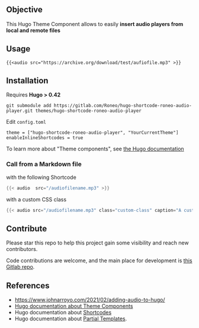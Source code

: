 

## Objective

This Hugo Theme Component allows to easily **insert audio players from local and remote files**


## Usage

```
{{<audio src="https://archive.org/download/test/aufiofile.mp3" >}}
```

## Installation

Requires **Hugo > 0.42**

    git submodule add https://gitlab.com/Roneo/hugo-shortcode-roneo-audio-player.git themes/hugo-shortcode-roneo-audio-player

Edit `config.toml`

    theme = ["hugo-shortcode-roneo-audio-player", "YourCurrentTheme"]
    enableInlineShortcodes = true

To learn more about "Theme components", see [the Hugo documentation](https://gohugo.io/hugo-modules/theme-components/)


### Call from a Markdown file

with the following Shortcode

```go
{{< audio  src="/audiofilename.mp3" >}}
```

with a custom CSS class

```go
{{< audio src="/audiofilename.mp3" class="custom-class" caption="A custom comment" >}}
```



## Contribute

Please star this repo to help this project gain some visibility and reach new contributors.

Code contributions are welcome, and the main place for development is [this Gitlab repo](https://gitlab.com/Roneo/hugo-shortcode-roneo-audio-player).

## References

- https://www.johnarroyo.com/2021/02/adding-audio-to-hugo/
- [Hugo documentation about Theme Components](https://gohugo.io/hugo-modules/theme-components/)
- Hugo documentation about [Shortcodes](https://gohugo.io/content-management/shortcodes/)
- Hugo documentation about [Partial Templates](https://gohugo.io/templates/partials/).